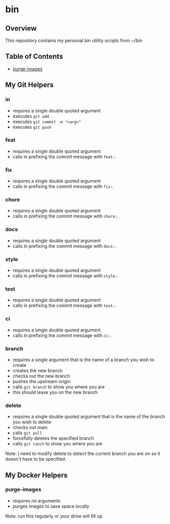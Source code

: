 # bin

## Overview

This repository contains my personal bin utility scripts from ~/bin

## Table of Contents

- [purge-images](#purge-images)


## My Git Helpers

### in
- requires a single double quoted argument
- executes `git add .`
- executes `git commit -m "<arg>"`
- executes `git push`

### feat
- requires a single double quoted argument
- calls in prefixing the commit message with `feat:`.

### fix
- requires a single double quoted argument
- calls in prefixing the commit message with `fix:`.

### chore
- requires a single double quoted argument
- calls in prefixing the commit message with `chore:`.

### docs
- requires a single double quoted argument
- calls in prefixing the commit message with `docs:`.

### style
- requires a single double quoted argument
- calls in prefixing the commit message with `style:`.

### test
- requires a single double quoted argument
- calls in prefixing the commit message with `test:`.

### ci
- requires a single double quoted argument
- calls in prefixing the commit message with `ci:`.

### branch
- requires a single argument that is the name of a branch you wish to create
- creates the new branch
- checks out the new branch
- pushes the upstream origin
- calls `git branch` to show you where you are
- this should leave you on the new branch

### delete
- requires a single double quoted argument that is the name of the branch you wish to delete
- checks out main
- calls `git pull`
- forcefully deletes the specified branch
- calls `git ranch` to show you where you are

Note: I need to modify delete to detect the current branch you are on so it doesn't have to be specified.

## My Docker Helpers

### purge-images

- requires no arguments
- purges images to save space locally

Note: run this regularly or your drive will fill up


